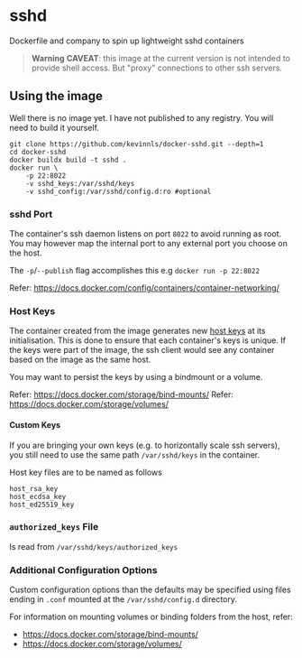 # sshd

Dockerfile and company to spin up lightweight sshd containers

> **Warning**
> **CAVEAT**: this image at the current version is not intended to
> provide shell access. But "proxy" connections to other
> ssh servers.

## Using the image

Well there is no image yet. I have not published to any registry.
You will need to build it yourself.

```shell
git clone https://github.com/kevinnls/docker-sshd.git --depth=1
cd docker-sshd
docker buildx build -t sshd .
docker run \
    -p 22:8022
    -v sshd_keys:/var/sshd/keys
    -v sshd_config:/var/sshd/config.d:ro #optional
```

### sshd Port
The container's ssh daemon listens on port `8022` to
avoid running as root. You may however map the internal port
to any external port you choose on the host.

The `-p`/`--publish` flag accomplishes this e.g  `docker run -p 22:8022`

Refer: https://docs.docker.com/config/containers/container-networking/

### Host Keys
The container created from the image generates new
[host keys](https://www.ssh.com/academy/ssh/host-key)
at its initialisation. This is done to ensure that each
container's keys is unique. If the keys were part of the
image, the ssh client would see any container based on the
image as the same host.

You may want to persist the keys by using a bindmount
or a volume.

Refer: https://docs.docker.com/storage/bind-mounts/
Refer: https://docs.docker.com/storage/volumes/

#### Custom Keys
If you are bringing your own keys (e.g. to horizontally
scale ssh servers), you still need to use the same path
`/var/sshd/keys` in the container.

Host key files are to be named as follows
```
host_rsa_key
host_ecdsa_key
host_ed25519_key
```

### `authorized_keys` File
Is read from `/var/sshd/keys/authorized_keys`

### Additional Configuration Options
Custom configuration options than the defaults may be specified using files
ending in `.conf` mounted at the `/var/sshd/config.d` directory.

For information on mounting volumes or binding folders from the host, refer:
- https://docs.docker.com/storage/bind-mounts/
- https://docs.docker.com/storage/volumes/
